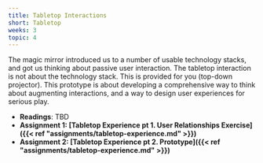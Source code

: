 ```yaml
---
title: Tabletop Interactions
short: Tabletop
weeks: 3
topic: 4
---
```


The magic mirror introduced us to a number of usable technology stacks, and got us thinking about passive user interaction.
The tabletop interaction is not about the technology stack. This is provided for you (top-down projector). This prototype is about developing a comprehensive way to think about augmenting interactions, and a way to design user experiences for serious play.

- **Readings**: TBD
- **Assignment 1: [Tabletop Experience pt 1. User Relationships Exercise]({{< ref "assignments/tabletop-experience.md" >}})**
- **Assignment 2: [Tabletop Experience pt 2. Prototype]({{< ref "assignments/tabletop-experience.md" >}})**